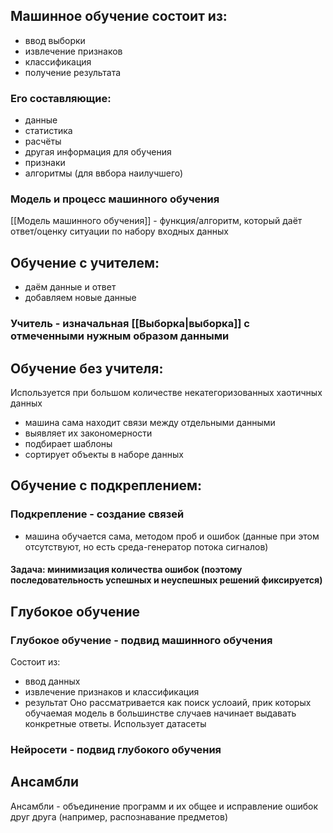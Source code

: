 ## Машинное обучение состоит из: 
- ввод выборки
- извлечение признаков
- классификация
- получение результата
### Его составляющие:
- данные
- статистика
- расчёты
- другая информация для обучения
- признаки
- алгоритмы (для ввбора наилучшего)
### Модель и процесс машинного обучения
[[Модель машинного обучения]] - функция/алгоритм, который даёт ответ/оценку ситуации по набору входных данных
## Обучение с учителем: 
- даём данные и ответ
- добавляем новые данные
### Учитель - изначальная [[Выборка|выборка]] с отмеченными нужным образом данными
## Обучение без учителя:
Используется при большом количестве некатегоризованных хаотичных данных
- машина сама находит связи между отдельными данными
- выявляет их закономерности
- подбирает шаблоны
- сортирует объекты в наборе данных
## Обучение с подкреплением:
### Подкрепление - создание связей
- машина обучается сама, методом проб и ошибок (данные при этом отсутствуют, но есть среда-генератор потока сигналов)
#### Задача: минимизация количества ошибок (поэтому последовательность успешных и неуспешных решений фиксируется)
## Глубокое обучение
### Глубокое обучение - подвид машинного обучения
Состоит из: 
- ввод данных
- извлечение признаков и классификация
- результат
Оно рассматривается как поиск услоаий, прик которых обучаемая модель в большинстве случаев начинает выдавать конкретные ответы. Использует датасеты
### Нейросети - подвид глубокого обучения
## Ансамбли
Ансамбли - объединение программ и их общее и исправление ошибок друг друга (например, распознавание предметов)
